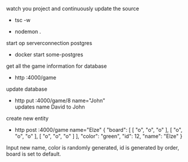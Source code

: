 watch you project and continuously update the source
- tsc -w

- nodemon .

start op serverconnection postgres
- docker start some-postgres


get all the game information for database
- http :4000/game

update database
- http put :4000/game/8 name="John"  
updates name David to John


create new entity
- http post :4000/game name="Elze"
{
    "board": [
        [
            "o", 
            "o", 
            "o"
        ], 
        [
            "o", 
            "o", 
            "o"
        ], 
        [
            "o", 
            "o", 
            "o"
        ]
    ], 
    "color": "green", 
    "id": 12, 
    "name": "Elze"
}

Input new name, color is randomly generated, id is generated by order, board is set to default.

